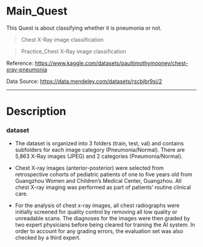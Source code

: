 # Main_Quest

This Quest is about classifying whether it is pneumonia or not.
> Chest X-Ray image classification

> Practice_Chest X-Ray image classification

Reference: https://www.kaggle.com/datasets/paultimothymooney/chest-xray-pneumonia

Data Source: https://data.mendeley.com/datasets/rscbjbr9sj/2

* * *

# Description

### dataset

* The dataset is organized into 3 folders (train, test, val) and contains subfolders for each image category (Pneumonia/Normal). There are 5,863 X-Ray images (JPEG) and 2 categories (Pneumonia/Normal).

* Chest X-ray images (anterior-posterior) were selected from retrospective cohorts of pediatric patients of one to five years old from Guangzhou Women and Children’s Medical Center, Guangzhou. All chest X-ray imaging was performed as part of patients’ routine clinical care.

* For the analysis of chest x-ray images, all chest radiographs were initially screened for quality control by removing all low quality or unreadable scans. The diagnoses for the images were then graded by two expert physicians before being cleared for training the AI system. In order to account for any grading errors, the evaluation set was also checked by a third expert.





